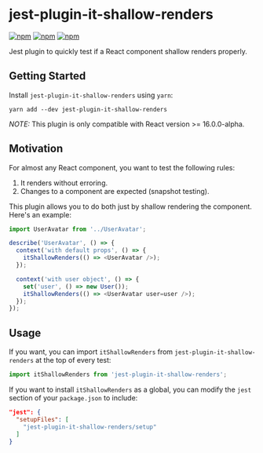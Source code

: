 # jest-plugin-it-shallow-renders

[![npm](https://img.shields.io/npm/v/jest-plugin-it-shallow-renders.svg)](https://www.npmjs.com/package/jest-plugin-it-shallow-renders)
[![npm](https://img.shields.io/npm/dt/jest-plugin-it-shallow-renders.svg)](https://www.npmjs.com/package/jest-plugin-it-shallow-renders)
[![npm](https://img.shields.io/npm/l/jest-plugin-it-shallow-renders.svg)](https://github.com/negativetwelve/jest-plugins/blob/master/LICENSE)

Jest plugin to quickly test if a React component shallow renders properly.

## Getting Started

Install `jest-plugin-it-shallow-renders` using `yarn`:

```shell
yarn add --dev jest-plugin-it-shallow-renders
```

*NOTE:* This plugin is only compatible with React version >= 16.0.0-alpha.

## Motivation

For almost any React component, you want to test the following rules:

1. It renders without erroring.
2. Changes to a component are expected (snapshot testing).

This plugin allows you to do both just by shallow rendering the component. Here's an example:

```javascript
import UserAvatar from '../UserAvatar';

describe('UserAvatar', () => {
  context('with default props', () => {
    itShallowRenders(() => <UserAvatar />);
  });

  context('with user object', () => {
    set('user', () => new User());
    itShallowRenders(() => <UserAvatar user=user />);
  });
});
```

## Usage

If you want, you can import `itShallowRenders` from `jest-plugin-it-shallow-renders` at the top of every test:

```javascript
import itShallowRenders from 'jest-plugin-it-shallow-renders';
```

If you want to install `itShallowRenders` as a global, you can modify the `jest` section of your `package.json` to include:

```json
"jest": {
  "setupFiles": [
    "jest-plugin-it-shallow-renders/setup"
  ]
}
```
